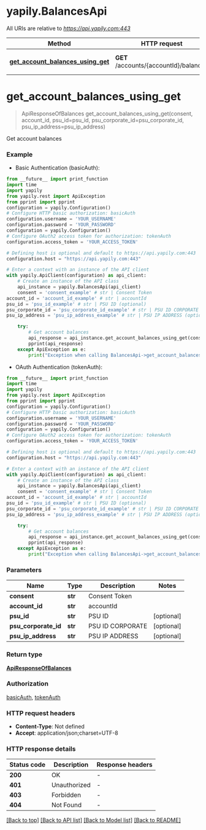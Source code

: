 # yapily.BalancesApi

All URIs are relative to *https://api.yapily.com:443*

Method | HTTP request | Description
------------- | ------------- | -------------
[**get_account_balances_using_get**](BalancesApi.md#get_account_balances_using_get) | **GET** /accounts/{accountId}/balances | Get account balances


# **get_account_balances_using_get**
> ApiResponseOfBalances get_account_balances_using_get(consent, account_id, psu_id=psu_id, psu_corporate_id=psu_corporate_id, psu_ip_address=psu_ip_address)

Get account balances

### Example

* Basic Authentication (basicAuth):
```python
from __future__ import print_function
import time
import yapily
from yapily.rest import ApiException
from pprint import pprint
configuration = yapily.Configuration()
# Configure HTTP basic authorization: basicAuth
configuration.username = 'YOUR_USERNAME'
configuration.password = 'YOUR_PASSWORD'
configuration = yapily.Configuration()
# Configure OAuth2 access token for authorization: tokenAuth
configuration.access_token = 'YOUR_ACCESS_TOKEN'

# Defining host is optional and default to https://api.yapily.com:443
configuration.host = "https://api.yapily.com:443"

# Enter a context with an instance of the API client
with yapily.ApiClient(configuration) as api_client:
    # Create an instance of the API class
    api_instance = yapily.BalancesApi(api_client)
    consent = 'consent_example' # str | Consent Token
account_id = 'account_id_example' # str | accountId
psu_id = 'psu_id_example' # str | PSU ID (optional)
psu_corporate_id = 'psu_corporate_id_example' # str | PSU ID CORPORATE (optional)
psu_ip_address = 'psu_ip_address_example' # str | PSU IP ADDRESS (optional)

    try:
        # Get account balances
        api_response = api_instance.get_account_balances_using_get(consent, account_id, psu_id=psu_id, psu_corporate_id=psu_corporate_id, psu_ip_address=psu_ip_address)
        pprint(api_response)
    except ApiException as e:
        print("Exception when calling BalancesApi->get_account_balances_using_get: %s\n" % e)
```

* OAuth Authentication (tokenAuth):
```python
from __future__ import print_function
import time
import yapily
from yapily.rest import ApiException
from pprint import pprint
configuration = yapily.Configuration()
# Configure HTTP basic authorization: basicAuth
configuration.username = 'YOUR_USERNAME'
configuration.password = 'YOUR_PASSWORD'
configuration = yapily.Configuration()
# Configure OAuth2 access token for authorization: tokenAuth
configuration.access_token = 'YOUR_ACCESS_TOKEN'

# Defining host is optional and default to https://api.yapily.com:443
configuration.host = "https://api.yapily.com:443"

# Enter a context with an instance of the API client
with yapily.ApiClient(configuration) as api_client:
    # Create an instance of the API class
    api_instance = yapily.BalancesApi(api_client)
    consent = 'consent_example' # str | Consent Token
account_id = 'account_id_example' # str | accountId
psu_id = 'psu_id_example' # str | PSU ID (optional)
psu_corporate_id = 'psu_corporate_id_example' # str | PSU ID CORPORATE (optional)
psu_ip_address = 'psu_ip_address_example' # str | PSU IP ADDRESS (optional)

    try:
        # Get account balances
        api_response = api_instance.get_account_balances_using_get(consent, account_id, psu_id=psu_id, psu_corporate_id=psu_corporate_id, psu_ip_address=psu_ip_address)
        pprint(api_response)
    except ApiException as e:
        print("Exception when calling BalancesApi->get_account_balances_using_get: %s\n" % e)
```

### Parameters

Name | Type | Description  | Notes
------------- | ------------- | ------------- | -------------
 **consent** | **str**| Consent Token | 
 **account_id** | **str**| accountId | 
 **psu_id** | **str**| PSU ID | [optional] 
 **psu_corporate_id** | **str**| PSU ID CORPORATE | [optional] 
 **psu_ip_address** | **str**| PSU IP ADDRESS | [optional] 

### Return type

[**ApiResponseOfBalances**](ApiResponseOfBalances.md)

### Authorization

[basicAuth](../README.md#basicAuth), [tokenAuth](../README.md#tokenAuth)

### HTTP request headers

 - **Content-Type**: Not defined
 - **Accept**: application/json;charset=UTF-8

### HTTP response details
| Status code | Description | Response headers |
|-------------|-------------|------------------|
**200** | OK |  -  |
**401** | Unauthorized |  -  |
**403** | Forbidden |  -  |
**404** | Not Found |  -  |

[[Back to top]](#) [[Back to API list]](../README.md#documentation-for-api-endpoints) [[Back to Model list]](../README.md#documentation-for-models) [[Back to README]](../README.md)

